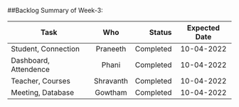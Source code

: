 ##Backlog Summary of Week-3:

|Task|Who|Status|Expected Date|
| ------------- |:-------------:| ----------:|:------------:|
|Student, Connection|Praneeth|Completed|10-04-2022|
|Dashboard, Attendence|Phani|Completed|10-04-2022|
|Teacher, Courses|Shravanth|Completed|10-04-2022|
|Meeting, Database|Gowtham|Completed|10-04-2022|
